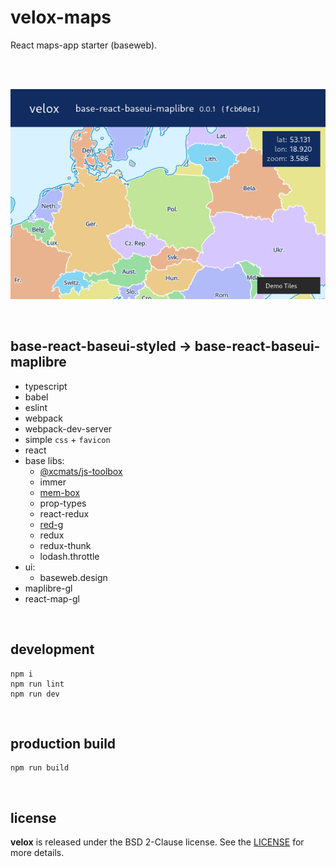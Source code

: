 # velox-maps

React maps-app starter (baseweb).

<br />




<p align="center">
    <br />
    <img src="./doc/screenshot.png" alt="velox-maps" />
</p>

<br />




## base-react-baseui-styled -> base-react-baseui-maplibre

* typescript
* babel
* eslint
* webpack
* webpack-dev-server
* simple `css` + `favicon`
* react
* base libs:
    - [@xcmats/js-toolbox](https://drmats.github.io/js-toolbox/)
    - immer
    - [mem-box](https://drmats.github.io/mem-box/)
    - prop-types
    - react-redux
    - [red-g](https://drmats.github.io/red-g/)
    - redux
    - redux-thunk
    - lodash.throttle
* ui:
    - baseweb.design
* maplibre-gl
* react-map-gl

<br />




## development

```
npm i
npm run lint
npm run dev
```

<br />




## production build

```
npm run build
```

<br />




## license

**velox** is released under the BSD 2-Clause license. See the
[LICENSE](https://raw.githubusercontent.com/drmats/velox/master/LICENSE)
for more details.
